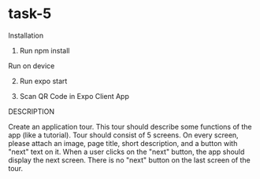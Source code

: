 # task-5
Installation

  1. Run  npm install
  
Run on device

  2. Run expo start
  
  3. Scan QR Code in Expo Client App


DESCRIPTION

Create an application tour. This tour should describe some functions of the app (like a tutorial). Tour should consist of 5 screens. On every screen, please attach an image, page title, short description, and a button with "next" text on it. When a user clicks on the "next" button, the app should display the next screen. There is no "next" button on the last screen of the tour.
